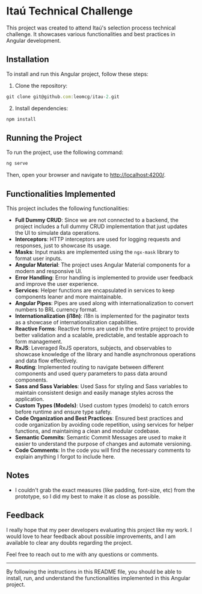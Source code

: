 # Itaú Technical Challenge

This project was created to attend Itaú's selection process technical challenge. It showcases various functionalities and best practices in Angular development.

## Installation

To install and run this Angular project, follow these steps:

1. Clone the repository:
```javascript
git clone git@github.com:leomcg/itau-2.git
```
2. Install dependencies:
```javascript
npm install
```


## Running the Project

To run the project, use the following command:
```javascript
ng serve
```


Then, open your browser and navigate to [http://localhost:4200/](http://localhost:4200/).

## Functionalities Implemented

This project includes the following functionalities:

- **Full Dummy CRUD**: Since we are not connected to a backend, the project includes a full dummy CRUD implementation that just updates the UI to simulate data operations.
- **Interceptors**: HTTP interceptors are used for logging requests and responses, just to showcase its usage.
- **Masks**: Input masks are implemented using the `ngx-mask` library to format user inputs.
- **Angular Material**: The project uses Angular Material components for a modern and responsive UI.
- **Error Handling**: Error handling is implemented to provide user feedback and improve the user experience.
- **Services**: Helper functions are encapsulated in services to keep components leaner and more maintainable.
- **Angular Pipes**: Pipes are used along with internationalization to convert numbers to BRL currency format.
- **Internationalization (i18n)**: i18n is implemented for the paginator texts as a showcase of internationalization capabilities.
- **Reactive Forms**: Reactive forms are used in the entire project to provide better validation and a scalable, predictable, and testable approach to form management.
- **RxJS**: Leveraged RxJS operators, subjects, and observables to showcase knowledge of the library and handle asynchronous operations and data flow effectively.
- **Routing**: Implemented routing to navigate between different components and used query parameters to pass data around components.
- **Sass and Sass Variables**: Used Sass for styling and Sass variables to maintain consistent design and easily manage styles across the application.
- **Custom Types (Models)**: Used custom types (models) to catch errors before runtime and ensure type safety.
- **Code Organization and Best Practices**: Ensured best practices and code organization by avoiding code repetition, using services for helper functions, and maintaining a clean and modular codebase.
- **Semantic Commits**: Semantic Commit Messages are used to make it easier to understand the purpose of changes and automate versioning.
- **Code Comments**: In the code you will find the necessary comments to explain anything I forgot to include here.

## Notes

- I couldn't grab the exact measures (like padding, font-size, etc) from the prototype, so I did my best to make it as close as possible.

## Feedback

I really hope that my peer developers evaluating this project like my work. I would love to hear feedback about possible improvements, and I am available to clear any doubts regarding the project.

Feel free to reach out to me with any questions or comments.

---

By following the instructions in this README file, you should be able to install, run, and understand the functionalities implemented in this Angular project.

